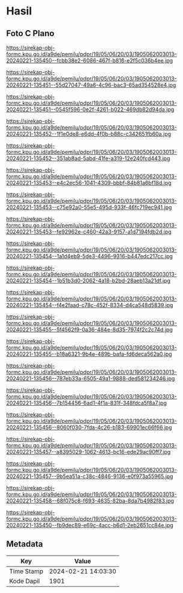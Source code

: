 # Hasil

## Foto C Plano

https://sirekap-obj-formc.kpu.go.id/a9de/pemilu/pdpr/19/05/06/20/03/1905062003013-20240221-135450--fcbb38e2-6086-467f-b816-e2f5c036b4ee.jpg

https://sirekap-obj-formc.kpu.go.id/a9de/pemilu/pdpr/19/05/06/20/03/1905062003013-20240221-135451--55d27047-49a6-4c96-bac3-65ad354528e4.jpg

https://sirekap-obj-formc.kpu.go.id/a9de/pemilu/pdpr/19/05/06/20/03/1905062003013-20240221-135451--0545f596-0e2f-4261-b022-469db82d94da.jpg

https://sirekap-obj-formc.kpu.go.id/a9de/pemilu/pdpr/19/05/06/20/03/1905062003013-20240221-135452--1f1e0de8-e6dd-4f0b-b88c-c342651fb60a.jpg

https://sirekap-obj-formc.kpu.go.id/a9de/pemilu/pdpr/19/05/06/20/03/1905062003013-20240221-135452--351ab8ad-5abd-41fe-a319-12e240fcd443.jpg

https://sirekap-obj-formc.kpu.go.id/a9de/pemilu/pdpr/19/05/06/20/03/1905062003013-20240221-135453--e4c2ec56-1041-4309-bbbf-84b81a6bf18d.jpg

https://sirekap-obj-formc.kpu.go.id/a9de/pemilu/pdpr/19/05/06/20/03/1905062003013-20240221-135453--c75e92a0-55e5-495d-933f-46fc719ec941.jpg

https://sirekap-obj-formc.kpu.go.id/a9de/pemilu/pdpr/19/05/06/20/03/1905062003013-20240221-135453--fe92962e-c460-42a3-9157-a1d7194fdb2d.jpg

https://sirekap-obj-formc.kpu.go.id/a9de/pemilu/pdpr/19/05/06/20/03/1905062003013-20240221-135454--1a1d4eb9-5de3-4496-9316-b447edc217cc.jpg

https://sirekap-obj-formc.kpu.go.id/a9de/pemilu/pdpr/19/05/06/20/03/1905062003013-20240221-135454--1b51b3d0-2062-4a18-b2bd-28aeb13a21df.jpg

https://sirekap-obj-formc.kpu.go.id/a9de/pemilu/pdpr/19/05/06/20/03/1905062003013-20240221-135454--f4e2faad-c78c-452f-8334-d4ca548d5839.jpg

https://sirekap-obj-formc.kpu.go.id/a9de/pemilu/pdpr/19/05/06/20/03/1905062003013-20240221-135455--5f4562f9-0a36-484e-8d35-7974f2c2c74d.jpg

https://sirekap-obj-formc.kpu.go.id/a9de/pemilu/pdpr/19/05/06/20/03/1905062003013-20240221-135455--b18a6321-9b4e-489b-bafa-fd6deca562a0.jpg

https://sirekap-obj-formc.kpu.go.id/a9de/pemilu/pdpr/19/05/06/20/03/1905062003013-20240221-135456--787eb33a-6505-49a1-9888-ded581234246.jpg

https://sirekap-obj-formc.kpu.go.id/a9de/pemilu/pdpr/19/05/06/20/03/1905062003013-20240221-135456--7b154456-6ad1-4f1a-831f-348fdca5f8a7.jpg

https://sirekap-obj-formc.kpu.go.id/a9de/pemilu/pdpr/19/05/06/20/03/1905062003013-20240221-135456--8060f030-7fda-4c26-b183-69901ec66f66.jpg

https://sirekap-obj-formc.kpu.go.id/a9de/pemilu/pdpr/19/05/06/20/03/1905062003013-20240221-135457--a8395029-1062-4613-bc16-ede29ac90ff7.jpg

https://sirekap-obj-formc.kpu.go.id/a9de/pemilu/pdpr/19/05/06/20/03/1905062003013-20240221-135457--9b5ea51a-c38c-4846-9136-e0f973a55965.jpg

https://sirekap-obj-formc.kpu.go.id/a9de/pemilu/pdpr/19/05/06/20/03/1905062003013-20240221-135458--68f075c8-f693-4635-82ba-8da7b4982f83.jpg

https://sirekap-obj-formc.kpu.go.id/a9de/pemilu/pdpr/19/05/06/20/03/1905062003013-20240221-135450--fb9dec89-e69c-4acc-b6d1-2eb2651cc84e.jpg


## Metadata

| Key        | Value               |
| ---------- | ------------------- |
| Time Stamp | 2024-02-21 14:03:30 |
| Kode Dapil | 1901                |



